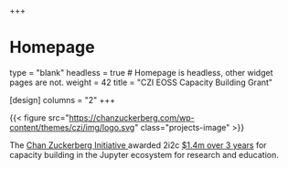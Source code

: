 +++
# Homepage
type = "blank"
headless = true  # Homepage is headless, other widget pages are not.
weight = 42
title = "CZI EOSS Capacity Building Grant"

[design]
  columns = "2"
+++

{{< figure src="https://chanzuckerberg.com/wp-content/themes/czi/img/logo.svg" class="projects-image" >}}

The [Chan Zuckerberg Initiative ](https://chanzuckerberg.com/eoss/) awarded 2i2c [$1.4m over 3 years](/posts/czi-core-support) for capacity building in the Jupyter ecosystem for research and education.
